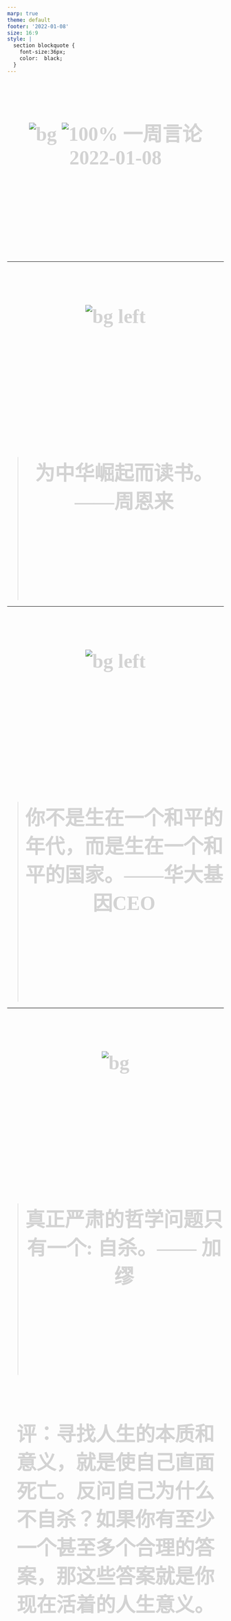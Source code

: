 ```yaml
---
marp: true
theme: default
footer: '2022-01-08'
size: 16:9 
style: |
  section blockquote {
    font-size:36px;
    color:  black;
  }
---
```


<style scoped>
  p {
    display: block;
    margin: 0 auto;
    
    //color:#154360 ;
    color:white;
    font-size: 46px;
    font-family: "Sans-serif";
    font-weight:600;
    text-align: center;
    padding-bottom:200px;
  }
  
  blockquote {
    color: white;
  }
</style>
![bg](#4169E1)
![100%](newhuman.jpg)
一周言论
2022-01-08

---
![bg left](https://static01.nyt.com/images/2015/12/30/world/30zhou-web1/30zhou-web1-master1050.jpg)
>为中华崛起而读书。——周恩来
---

![bg left](https://img.mgwhw.com/upload/19121/2021/07-21/20210721102729j5tps8_small.jpg)
>你不是生在一个和平的年代，而是生在一个和平的国家。——华大基因CEO

---
<style scoped>
  blockquote {
    color: white;
  }
  p {
    color: lightgray;
    margin-top:100px;
  }
</style>
![bg](heartbeat_1920x1200.jpg)

>真正严肃的哲学问题只有一个: 自杀。—— 加缪

评：寻找人生的本质和意义，就是使自己直面死亡。反问自己为什么不自杀？如果你有至少一个甚至多个合理的答案，那这些答案就是你现在活着的人生意义。

---
![bg left](https://static01.nyt.com/images/2018/08/12/opinion/sunday/12bigideasiyer/merlin_142200765_acb1fea4-3802-4da4-b1ad-e83090c73202-master1050.jpg)
> 价值观在你生命的每个时期都不相同。随着年龄的增长，您会经历悲剧，而悲剧会重新调整您。然后你开始更多地欣赏生活中人性的一部分（家人和亲密的朋友）。——HN

---
![bg right](https://static7.depositphotos.com/1001911/718/v/600/depositphotos_7184612-stock-illustration-cartoon-grave.jpg)
> 死亡在我们身后徘徊，夺取过去的每一刻，无论是珍惜还是挥霍。——HN

---
![bg left](https://image1.thenewslens.com/2020/4/ujukxvblwua47d3kcml154546x9cve.jpg?auto=compress&fit=crop&h=648&q=85&updated_at=2020-04-15-19-04-57&w=1080)
>当我和好友在一起时，就像跟我自己在一起一样，我可以想说什么就说什么。——塞内卡【古罗马】

---
![bg right](https://upload.wikimedia.org/wikipedia/commons/thumb/b/b1/0_S%C3%A9n%C3%A8que_-_Mus%C3%A9e_du_Prado_-_Cat._144_-_%282%29.JPG/1200px-0_S%C3%A9n%C3%A8que_-_Mus%C3%A9e_du_Prado_-_Cat._144_-_%282%29.JPG)
>我们真正活过的那段声明仅仅是一小部分。 ——塞内卡【古罗马】

---
![bg left](https://d332xjdwmeb7bi.cloudfront.net/eyJidWNrZXQiOiJoa2J0LWltYWdlLWJ1Y2tldCIsImtleSI6ImRhdGEvaW1hZ2VzL2Z1bGwvMTIvMTQvMTIxNDI2LmpwZyIsImVkaXRzIjp7InJlc2l6ZSI6eyJ3aWR0aCI6MTIwMCwiaGVpZ2h0IjoxLCJmaXQiOiJvdXRzaWRlIn19fQ==)
>人们在捍卫个人财产时锱珠必较，而一旦挥霍起本该吝惜的时间，却又出手大方。...好像时光会满载而至，源源而来...当生命即将结束时才准备开始真正的生活，就已经为时太晚了。——塞内卡【古罗马】